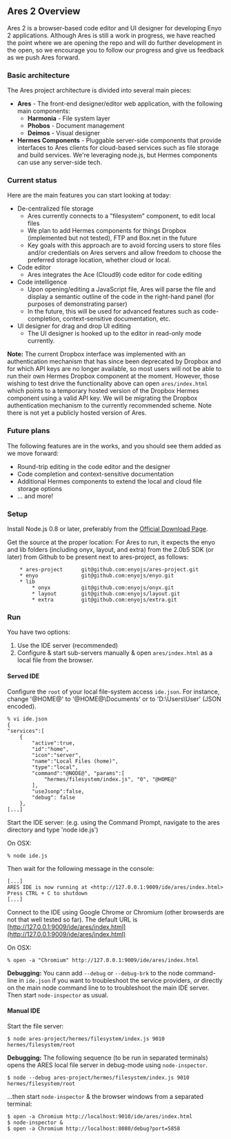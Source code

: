 ## Ares 2 Overview

Ares 2 is a browser-based code editor and UI designer for developing Enyo 2 applications.  Although Ares is still a work in progress, we have reached the point where we are opening the repo and will do further development in the open, so we encourage you to follow our progress and give us feedback as we push Ares forward.

### Basic architecture

The Ares project architecture is divided into several main pieces:

* **Ares** - The front-end designer/editor web application, with the following main components:
	* **Harmonia** - File system layer
	* **Phobos** - Document management
	* **Deimos** - Visual designer
* **Hermes Components** - Pluggable server-side components that provide interfaces to Ares clients for cloud-based services such as file storage and build services.  We're leveraging node.js, but Hermes components can use any server-side tech.

### Current status

Here are the main features you can start looking at today:

* De-centralized file storage
	* Ares currently connects to a "filesystem" component, to edit local files
	* We plan to add Hermes components for things Dropbox (implemented but not tested), FTP and Box.net in the future
	* Key goals with this approach are to avoid forcing users to store files and/or credentials on Ares servers and allow freedom to choose the preferred storage location, whether cloud or local.
* Code editor
	* Ares integrates the Ace (Cloud9) code editor for code editing
* Code intelligence
	* Upon opening/editing a JavaScript file, Ares will parse the file and display a semantic outline of the code in the right-hand panel (for purposes of demonstrating parser)
	* In the future, this will be used for advanced features such as code-completion, context-sensitive documentation, etc.
* UI designer for drag and drop UI editing
	* The UI designer is hooked up to the editor in read-only mode currently. 
	
**Note:**  The current Dropbox interface was implemented with an authentication mechanism that has since been deprecated by Dropbox and for which API keys are no longer available, so most users will not be able to run their own Hermes Dropbox component at the moment.  However, those wishing to test drive the functionality above can open `ares/index.html` which points to a temporary hosted version of the Dropbox Hermes component using a valid API key.  We will be migrating the Dropbox authentication mechanism to the currently recommended scheme.  Note there is not yet a publicly hosted version of Ares.
	
### Future plans

The following features are in the works, and you should see them added as we move forward:

* Round-trip editing in the code editor and the designer
* Code completion and context-sensitive documentation
* Additional Hermes components to extend the local and cloud file storage options
* ... and more!

### Setup

Install Node.js 0.8 or later, preferably from the [Official Download Page](http://nodejs.org/#download).

Get the source at the proper location: For Ares to run, it expects the enyo and lib folders (including onyx, layout, and extra) from the 2.0b5 SDK (or later) from Github to be present next to ares-project, as follows:

		* ares-project		git@github.com:enyojs/ares-project.git
		* enyo				git@github.com:enyojs/enyo.git
		* lib
			* onyx			git@github.com:enyojs/onyx.git
			* layout		git@github.com:enyojs/layout.git
			* extra			git@github.com:enyojs/extra.git

### Run

You have two options:

1. Use the IDE server (recommended)
1. Configure & start sub-servers manually & open `ares/index.html` as a local file from the browser.

#### Served IDE

Configure the `root` of your local file-system access `ide.json`. For instance, change '@HOME@' to '@HOME@\Documents' or to 'D:\\Users\\User' (JSON encoded).

	% vi ide.json
	{
	"services":[
		{
			"active":true,
			"id":"home",
			"icon":"server",
			"name":"Local Files (home)",
			"type":"local",
			"command":"@NODE@", "params":[
				"hermes/filesystem/index.js", "0", "@HOME@"
			],
			"useJsonp":false,
			"debug": false
		},
	[...]

Start the IDE server: (e.g. using the Command Prompt, navigate to the ares directory and type 'node ide.js')

On OSX:

	% node ide.js

Then wait for the following message in the console:

	[...]
	ARES IDE is now running at <http://127.0.0.1:9009/ide/ares/index.html> Press CTRL + C to shutdown
	[...]

Connect to the IDE using Google Chrome or Chromium (other browserds are not that well tested so far).  The default URL is [http://127.0.0.1:9009/ide/ares/index.html](http://127.0.0.1:9009/ide/ares/index.html)

On OSX:

	% open -a "Chromium" http://127.0.0.1:9009/ide/ares/index.html

**Debugging:** You cann add `--debug` or `--debug-brk` to the node command-line in `ide.json` if you want to troubleshoot the service providers, _or_ directly on the main node command line to to troubleshoot the main IDE server.    Then start `node-inspector` as usual.

#### Manual IDE

Start the file server:

	$ node ares-project/hermes/filesystem/index.js 9010 hermes/filesystem/root
	
**Debugging:** The following sequence (to be run in separated terminals) opens the ARES local file server in debug-mode using `node-inspector`.

	$ node --debug ares-project/hermes/filesystem/index.js 9010 hermes/filesystem/root
		
...then start `node-inspector` & the browser windows from a separated terminal:

	$ open -a Chromium http://localhost:9010/ide/ares/index.html
	$ node-inspector &
	$ open -a Chromium http://localhost:8080/debug?port=5858
